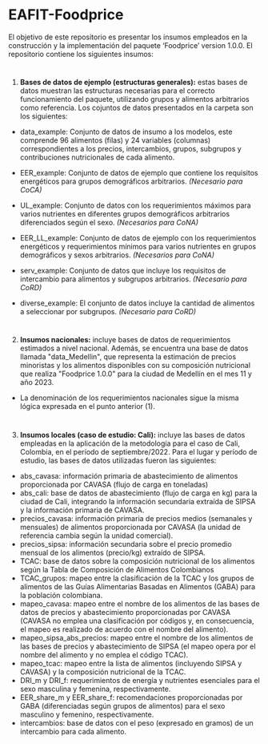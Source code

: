 # EAFIT-Foodprice

El objetivo de este repositorio es presentar los insumos empleados en la construcción y la implementación del paquete ‘Foodprice’ version 1.0.0. El repositorio contiene los siguientes insumos:

#

1. **Bases de datos de ejemplo (estructuras generales):** estas bases de datos muestran las estructuras necesarias para el correcto funcionamiento del paquete, utilizando grupos y alimentos arbitrarios como referencia. Los cojuntos de datos presentados en la carpeta son los siguientes:

- data_example: Conjunto de datos de insumo a los modelos, este comprende 96 alimentos (filas) y 24 variables (columnas) correspondientes a los precios, intercambios, grupos, subgrupos y contribuciones nutricionales de cada alimento.
   
- EER_example: Conjunto de datos de ejemplo que contiene los requisitos energéticos para grupos demográficos arbitrarios. *(Necesario para CoCA)*
   
- UL_example: Conjunto de datos con los requerimientos máximos para varios nutrientes en diferentes grupos demográficos arbitrarios diferenciados según el sexo. *(Necesarios para CoNA)*
   
- EER_LL_example: Conjunto de datos de ejemplo con los requerimientos energéticos y requerimientos mínimos para varios nutrientes en grupos demográficos y sexos arbitrarios. *(Necesarios para CoNA)*
   
- serv_example: Conjunto de datos que incluye los requisitos de intercambio para alimentos y subgrupos arbitrarios. *(Necesario para CoRD)*
   
- diverse_example: El conjunto de datos incluye la cantidad de alimentos a seleccionar por subgrupos. *(Necesario para CoRD)*

#   
   
2. **Insumos nacionales:** incluye bases de datos de requerimientos estimados a nivel nacional. Además, se encuentra una base de datos llamada "data_Medellin", que representa la estimación de precios minoristas y los alimentos disponibles con su composición nutricional que realiza "Foodprice 1.0.0" para la ciudad de Medellín en el mes 11 y año 2023.

- La denominación de los requerimientos nacionales sigue la misma lógica expresada en el punto anterior (1).

#

3. **Insumos locales (caso de estudio: Cali):** incluye las bases de datos empleadas en la aplicación de la metodología para el caso de Cali, Colombia, en el período de septiembre/2022. Para el lugar y período de estudio, las bases de datos utilizadas fueron las siguientes:

- abs_cavasa: información primaria de abastecimiento de alimentos proporcionada por CAVASA (flujo de carga en toneladas)
- abs_cali: base de datos de abastecimiento (flujo de carga en kg) para la ciudad de Cali, integrando la información secundaria extraída de SIPSA y la información primaria de CAVASA.
- precios_cavasa: información primaria de precios medios (semanales y mensuales) de alimentos proporcionada por CAVASA (la unidad de referencia cambia según la unidad comercial).
- precios_sipsa: información secundaria sobre el precio promedio mensual de los alimentos (precio/kg) extraído de SIPSA.
- TCAC: base de datos sobre la composición nutricional de los alimentos según la Tabla de Composición de Alimentos Colombianos
- TCAC_grupos: mapeo entre la clasificación de la TCAC y los grupos de alimentos de las Guías Alimentarias Basadas en Alimentos (GABA) para la población colombiana.
- mapeo_cavasa: mapeo entre el nombre de los alimentos de las bases de datos de precios y abastecimiento proporcionadas por CAVASA (CAVASA no emplea una clasificación por códigos y, en consecuencia, el mapeo es realizado de acuerdo con el nombre del alimento).
- mapeo_sipsa_abs_precios: mapeo entre el nombre de los alimentos de las bases de precios y abastecimiento de SIPSA (el mapeo opera por el nombre del alimento y no emplea el código TCAC).
- mapeo_tcac: mapeo entre la lista de alimentos (incluyendo SIPSA y CAVASA) y la composición nutricional de la TCAC.
- DRI_m y DRI_f: requerimientos de energía y nutrientes esenciales para el sexo masculina y femenina, respectivamente.
- EER_share_m y EER_share_f: recomendaciones proporcionadas por GABA (diferenciadas según grupos de alimentos) para el sexo masculino y femenino, respectivamente.
- intercambios: base de datos con el peso (expresado en gramos) de un intercambio para cada alimento.
 
   
   
